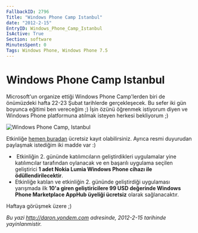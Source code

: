 ```yaml
---
FallbackID: 2796
Title: "Windows Phone Camp Istanbul"
date: "2012-2-15"
EntryID: Windows_Phone_Camp_Istanbul
IsActive: True
Section: software
MinutesSpent: 0
Tags: Windows Phone, Windows Phone 7.5
---
```

# Windows Phone Camp Istanbul
Microsoft'un organize ettiği Windows Phone Camp'lerden biri de
önümüzdeki hafta 22-23 Şubat tarihlerde gerçekleşecek. Bu sefer iki gün
boyunca eğitimi ben vereceğim ;) İşin özünü öğrenmek istiyorum diyen ve
Windows Phone platformuna atılmak isteyen herkesi bekliyorum ;)

![Windows Phone Camp,
Istanbul](media/Windows_Phone_Camp_Istanbul/wpcamp.jpg)

Etkinliğe [hemen buradan](http://daron.me/q) ücretsiz kayıt
olabilirsiniz. Ayrıca resmi duyurudan paylaşmak istediğim iki madde var
:)

-    Etkinliğin 2. gününde katılımcıların geliştirdikleri uygulamalar
    yine katılımcılar tarafından oylanacak ve en başarılı uygulama
    seçilen geliştirici **1 adet Nokia Lumia Windows Phone cihazı ile
    ödüllendirilecektir**.
-   Etkinliğe katılan ve etkinliğin 2. gününde geliştirdiği uygulaması
    yarışmada ilk **10'a giren geliştiricilere 99 USD değerinde Windows
    Phone Marketplace AppHub üyeliği ücretsiz** olarak sağlanacaktır.

Haftaya görüşmek üzere ;)



*Bu yazi http://daron.yondem.com adresinde, 2012-2-15 tarihinde yayinlanmistir.*
